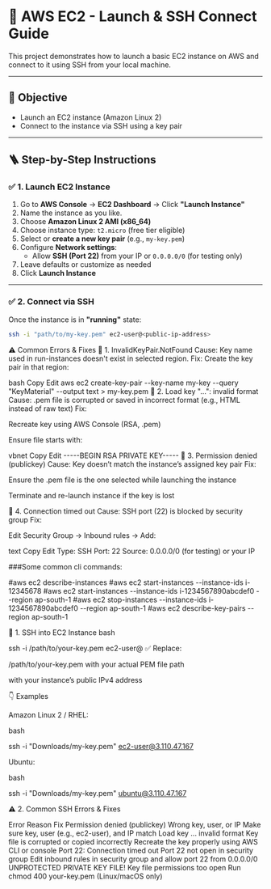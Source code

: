 # 🚀 AWS EC2 - Launch & SSH Connect Guide

This project demonstrates how to launch a basic EC2 instance on AWS and connect to it using SSH from your local machine.

---

## 🎯 Objective

- Launch an EC2 instance (Amazon Linux 2)
- Connect to the instance via SSH using a key pair

---

## 🪜 Step-by-Step Instructions

### ✅ 1. Launch EC2 Instance

1. Go to **AWS Console** → **EC2 Dashboard** → Click **"Launch Instance"**
2. Name the instance as you like.
3. Choose **Amazon Linux 2 AMI (x86_64)**
4. Choose instance type: `t2.micro` (free tier eligible)
5. Select or **create a new key pair** (e.g., `my-key.pem`)
6. Configure **Network settings**:
   - Allow **SSH (Port 22)** from your IP or `0.0.0.0/0` (for testing only)
7. Leave defaults or customize as needed
8. Click **Launch Instance**

---

### ✅ 2. Connect via SSH

Once the instance is in **"running"** state:

```bash
ssh -i "path/to/my-key.pem" ec2-user@<public-ip-address>
```

⚠️ Common Errors & Fixes
🔸 1. InvalidKeyPair.NotFound
Cause: Key name used in run-instances doesn't exist in selected region.
Fix: Create the key pair in that region:

bash
Copy
Edit
aws ec2 create-key-pair --key-name my-key --query "KeyMaterial" --output text > my-key.pem
🔸 2. Load key "...": invalid format
Cause: .pem file is corrupted or saved in incorrect format (e.g., HTML instead of raw text)
Fix:

Recreate key using AWS Console (RSA, .pem)

Ensure file starts with:

vbnet
Copy
Edit
-----BEGIN RSA PRIVATE KEY-----
🔸 3. Permission denied (publickey)
Cause: Key doesn’t match the instance’s assigned key pair
Fix:

Ensure the .pem file is the one selected while launching the instance

Terminate and re-launch instance if the key is lost

🔸 4. Connection timed out
Cause: SSH port (22) is blocked by security group
Fix:

Edit Security Group → Inbound rules → Add:

text
Copy
Edit
Type: SSH
Port: 22
Source: 0.0.0.0/0 (for testing) or your IP

###Some common cli commands:

#aws ec2 describe-instances
#aws ec2 start-instances --instance-ids i-12345678
#aws ec2 start-instances --instance-ids i-1234567890abcdef0 --region ap-south-1
#aws ec2 stop-instances --instance-ids i-1234567890abcdef0 --region ap-south-1
#aws ec2 describe-key-pairs --region ap-south-1

🔐 1. SSH into EC2 Instance
bash

ssh -i /path/to/your-key.pem ec2-user@<public-ip>
✅ Replace:

/path/to/your-key.pem with your actual PEM file path

<public-ip> with your instance’s public IPv4 address

👇 Examples

Amazon Linux 2 / RHEL:

bash

ssh -i "Downloads/my-key.pem" ec2-user@3.110.47.167

Ubuntu:

bash

ssh -i "Downloads/my-key.pem" ubuntu@3.110.47.167

⚠️ 2. Common SSH Errors & Fixes

Error Reason Fix
Permission denied (publickey) Wrong key, user, or IP Make sure key, user (e.g., ec2-user), and IP match
Load key ... invalid format Key file is corrupted or copied incorrectly Recreate the key properly using AWS CLI or console
Port 22: Connection timed out Port 22 not open in security group Edit inbound rules in security group and allow port 22 from 0.0.0.0/0
UNPROTECTED PRIVATE KEY FILE! Key file permissions too open Run chmod 400 your-key.pem (Linux/macOS only)
